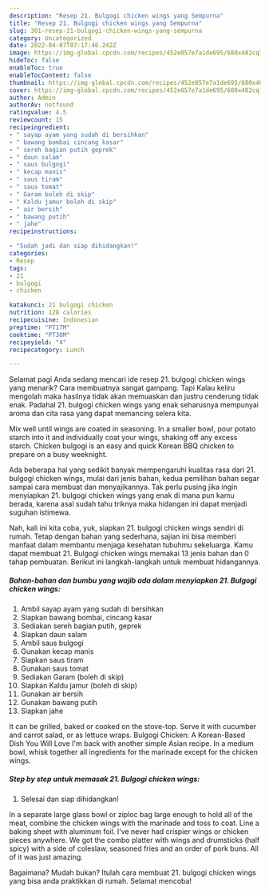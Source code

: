```yaml
---
description: "Resep 21. Bulgogi chicken wings yang Sempurna"
title: "Resep 21. Bulgogi chicken wings yang Sempurna"
slug: 301-resep-21-bulgogi-chicken-wings-yang-sempurna
category: Uncategorized
date: 2022-04-07T07:17:46.242Z
image: https://img-global.cpcdn.com/recipes/452e057e7a1de695/680x482cq70/21-bulgogi-chicken-wings-foto-resep-utama.jpg
hideToc: false
enableToc: true
enableTocContent: false
thumbnail: https://img-global.cpcdn.com/recipes/452e057e7a1de695/680x482cq70/21-bulgogi-chicken-wings-foto-resep-utama.jpg
cover: https://img-global.cpcdn.com/recipes/452e057e7a1de695/680x482cq70/21-bulgogi-chicken-wings-foto-resep-utama.jpg
author: Admin
authorAv: notfound
ratingvalue: 4.5
reviewcount: 15
recipeingredient:
- " sayap ayam yang sudah di bersihkan"
- " bawang bombai cincang kasar"
- " sereh bagian putih geprek"
- " daun salam"
- " saus bulgogi"
- " kecap manis"
- " saus tiram"
- " saus tomat"
- " Garam boleh di skip"
- " Kaldu jamur boleh di skip"
- " air bersih"
- " bawang putih"
- " jahe"
recipeinstructions:

- "Sudah jadi dan siap dihidangkan!"
categories:
- Resep
tags:
- 21
- bulgogi
- chicken

katakunci: 21 bulgogi chicken 
nutrition: 128 calories
recipecuisine: Indonesian
preptime: "PT17M"
cooktime: "PT30M"
recipeyield: "4"
recipecategory: Lunch

---
```



Selamat pagi Anda sedang mencari ide resep 21. bulgogi chicken wings yang menarik? Cara membuatnya sangat gampang. Tapi Kalau keliru mengolah maka hasilnya tidak akan memuaskan dan justru cenderung tidak enak. Padahal 21. bulgogi chicken wings yang enak seharusnya mempunyai aroma dan cita rasa yang dapat memancing selera kita.


Mix well until wings are coated in seasoning. In a smaller bowl, pour potato starch into it and individually coat your wings, shaking off any excess starch. Chicken bulgogi is an easy and quick Korean BBQ chicken to prepare on a busy weeknight.

Ada beberapa hal yang sedikit banyak mempengaruhi kualitas rasa dari 21. bulgogi chicken wings, mulai dari jenis bahan, kedua pemilihan bahan segar sampai cara membuat dan menyajikannya. Tak perlu pusing jika ingin menyiapkan 21. bulgogi chicken wings yang enak di mana pun kamu berada, karena asal sudah tahu triknya maka hidangan ini dapat menjadi suguhan istimewa.


Nah, kali ini kita coba, yuk, siapkan 21. bulgogi chicken wings sendiri di rumah. Tetap dengan bahan yang sederhana, sajian ini bisa memberi manfaat dalam membantu menjaga kesehatan tubuhmu sekeluarga. Kamu dapat membuat 21. Bulgogi chicken wings memakai 13 jenis bahan dan 0 tahap pembuatan. Berikut ini langkah-langkah untuk membuat hidangannya.

<!--inarticleads1-->

##### Bahan-bahan dan bumbu yang wajib ada dalam menyiapkan 21. Bulgogi chicken wings:

1. Ambil  sayap ayam yang sudah di bersihkan
1. Siapkan  bawang bombai, cincang kasar
1. Sediakan  sereh bagian putih, geprek
1. Siapkan  daun salam
1. Ambil  saus bulgogi
1. Gunakan  kecap manis
1. Siapkan  saus tiram
1. Gunakan  saus tomat
1. Sediakan  Garam (boleh di skip)
1. Siapkan  Kaldu jamur (boleh di skip)
1. Gunakan  air bersih
1. Gunakan  bawang putih
1. Siapkan  jahe


It can be grilled, baked or cooked on the stove-top. Serve it with cucumber and carrot salad, or as lettuce wraps. Bulgogi Chicken: A Korean-Based Dish You Will Love I&#39;m back with another simple Asian recipe. In a medium bowl, whisk together all ingredients for the marinade except for the chicken wings. 

<!--inarticleads2-->

##### Step by step untuk memasak 21. Bulgogi chicken wings:


1. Selesai dan siap dihidangkan!

In a separate large glass bowl or ziploc bag large enough to hold all of the meat, combine the chicken wings with the marinade and toss to coat. Line a baking sheet with aluminum foil. I&#39;ve never had crispier wings or chicken pieces anywhere. We got the combo platter with wings and drumsticks (half spicy) with a side of coleslaw, seasoned fries and an order of pork buns. All of it was just amazing. 

Bagaimana? Mudah bukan? Itulah cara membuat 21. bulgogi chicken wings yang bisa anda praktikkan di rumah. Selamat mencoba!
